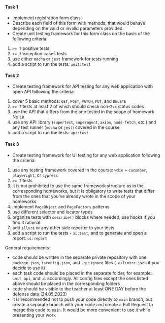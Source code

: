 #### Task 1

- Implement registration form class.
- Describe each field of this form with methods, that would behave depending on the valid or invalid parameters provided.
- Create unit testing framework for this form class on the basis of the following criteria:

1. `>= 7` positive tests
2. `>= 3` exception cases tests
3. use either `mocha` or `jest` framework for tests running
4. add a script to run the tests: `unit:test`

#### Task 2

- Create testing framework for API testing for any web application with open API following the criteria:

1. cover 5 basic methods: `GET`, `POST`, `PATCH`, `PUT`, and `DELETE`
2. `>= 7` tests at least 2 of which should check non-`2xx` status codes
3. use the API that differs from the one tested in the scope of homework No `18`
4. use any API library (`supertest`, `superagent`, `axios`, `node-fetch`, etc.) and any test runner (`mocha` or `jest`) covered in the course
5. add a script to run the tests: `api:test`

#### Task 3

- Create testing framework for UI testing for any web application following the criteria:

1. use any testing framework covered in the course: `wdio` + `cucumber`, `playwright`, or `cypress`
2. `>= 7` tests
3. it is not prohibited to use the same framework structure as in the corresponding homeworks, but it is obligatory to write tests that differ from the ones that you've already wrote in the scope of your homeworks
4. implement `PageObject` and `PageFactory` patterns
5. use different selector and locator types
6. organize tests with `describe()` blocks where needed, use hooks if you find it rational
7. add `allure` or any other side reporter to your tests
8. add a script to run the tests - `ui:test`, and to generate and open a report: `ui:report`

General requirements:

- code should be written in the separate private repository with one `package.json`, `tsconfig.json`, and `.gitignore` files (`.eslintrc.json` if you decide to use it)
- each task code should be placed in the separate folder, for example: `unit`, `api`, and `ui` accordingly. All config files except the ones listed above should be placed in the corresponding folders
- code should be visible to the teacher at least ONE DAY before the defense date (24.05.2023)
- it is recommended not to push your code directly to `main` branch, but create a separate branch with your code and create a Pull Request to merge this code to `main`. It would be more convenient to use it while presenting your work
